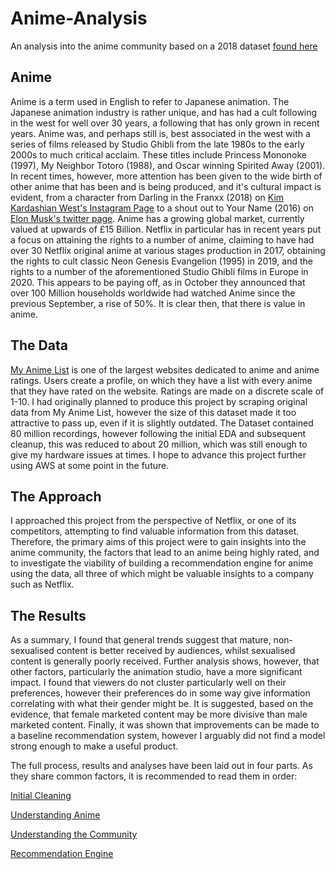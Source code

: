 # Anime-Analysis
An analysis into the anime community based on a 2018 dataset [found here](https://www.kaggle.com/azathoth42/myanimelist)
## Anime
Anime is a term used in English to refer to Japanese animation. The Japanese animation industry is rather unique, and has had a cult following in the west for well over 30 years, a following that has only grown in recent years. Anime was, and perhaps still is, best associated in the west with a series of films released by Studio Ghibli from the late 1980s to the early 2000s to much critical acclaim. These titles include Princess Mononoke (1997), My Neighbor Totoro (1988), and Oscar winning Spirited Away (2001). In recent times, however, more attention has been given to the wide birth of other anime that has been and is being produced, and it's cultural impact is evident, from a character from Darling in the Franxx (2018) on [Kim Kardashian West's Instagram Page](https://www.instagram.com/p/Bf655uvFf0T/?hl=en) to a shout out to Your Name (2016) on [Elon Musk's twitter page](https://twitter.com/elonmusk/status/1051377948916215810?lang=en). Anime has a growing global market, currently valued at upwards of £15 Billion. Netflix in particular has in recent years put a focus on attaining the rights to a number of anime, claiming to have had over 30 Netflix original anime at various stages production in 2017, obtaining the rights to cult classic Neon Genesis Evangelion (1995) in 2019, and the rights to a number of the aforementioned Studio Ghibli films in Europe in 2020. This appears to be paying off, as in October they announced that over 100 Million households worldwide had watched Anime since the previous September, a rise of 50%. It is clear then, that there is value in anime.

## The Data
[My Anime List](https://myanimelist.net) is one of the largest websites dedicated to anime and anime ratings. Users create a profile, on which they have a list with every anime that they have rated on the website. Ratings are made on a discrete scale of 1-10.
I had originally planned to produce this project by scraping original data from My Anime List, however the size of this dataset made it too attractive to pass up, even if it is slightly outdated. The Dataset contained 80 million recordings, however following the initial EDA and subsequent cleanup, this was reduced to about 20 million, which was still enough to give my hardware issues at times. I hope to advance this project further using AWS at some point in the future.

## The Approach
I approached this project from the perspective of Netflix, or one of its competitors, attempting to find valuable information from this dataset. Therefore, the primary aims of this project were to gain insights into the anime community, the factors that lead to an anime being highly rated, and to investigate the viability of building a recommendation engine for anime using the data, all three of which might be valuable insights to a company such as Netflix.

## The Results
As a summary, I found that general trends suggest that mature, non-sexualised content is better received by audiences, whilst sexualised content is generally poorly received. Further analysis shows, however, that other factors, particularly the animation studio, have a more significant impact. I found that viewers do not cluster particularly well on their preferences, however their preferences do in some way give information correlating with what their gender might be. It is suggested, based on the evidence, that female marketed content may be more divisive than male marketed content. Finally, it was shown that improvements can be made to a baseline recommendation system, however I arguably did not find a model strong enough to make a useful product.

The full process, results and analyses have been laid out in four parts. As they share common factors, it is recommended to read them in order:

[Initial Cleaning](https://github.com/kamranrachlin/Anime-Analysis/blob/master/Initial%20Cleaning.md)

[Understanding Anime](https://github.com/kamranrachlin/Anime-Analysis/blob/master/Understanding%20Anime.md)

[Understanding the Community](https://github.com/kamranrachlin/Anime-Analysis/blob/master/Understanding%20the%20Community.md)

[Recommendation Engine](https://github.com/kamranrachlin/Anime-Analysis/blob/master/Recommendation%20Engine.md)
